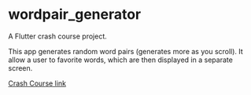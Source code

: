 # wordpair_generator

A Flutter crash course project.

This app generates random word pairs (generates more as you scroll). It allow a user to favorite words, which are then displayed in a separate screen.

[Crash Course link](https://www.youtube.com/watch?v=1gDhl4leEzA)